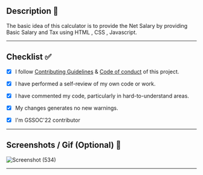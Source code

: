 ## Description 📜
The basic idea of this calculator is to provide the Net Salary by providing Basic Salary and Tax using HTML , CSS , Javascript.


<hr>
 
## Checklist ✅

<!----Please delete options that are not relevant.And in order to tick the check box just but x inside them for example [x] like this----->

- [x] I follow [Contributing Guidelines](https://github.com/vasu-1/CalcHub/blob/main/.github/ContributingGuidelines.md) & [Code of conduct](https://github.com/vasu-1/CalcHub/blob/main/.github/CODE_OF_CONDUCT.MD) of this project.
- [x] I have performed a self-review of my own code or work.
- [x] I have commented my code, particularly in hard-to-understand areas.
- [x] My changes generates no new warnings.
- [x] I'm GSSOC'22 contributor


<hr>

<!----Please delete options that are not relevant.And in order to tick the check box just but x inside them for example [x] like this----->

## Screenshots / Gif (Optional) 📸
![Screenshot (534)](https://user-images.githubusercontent.com/93437720/168126280-aa0722e0-b70c-46dd-851d-a80fd3a2ddf5.png)


<hr>
